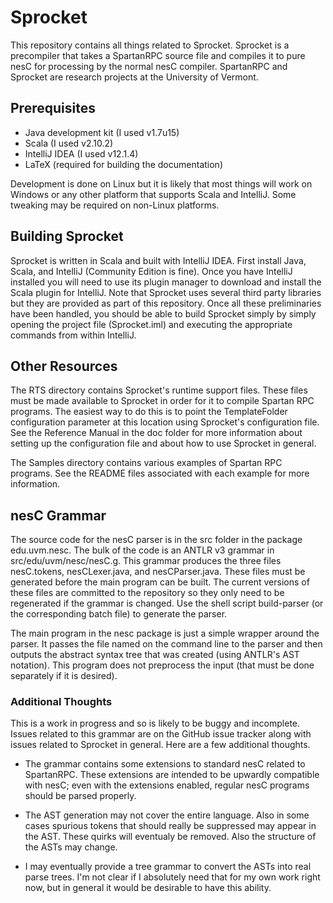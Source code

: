 Sprocket
========

This repository contains all things related to Sprocket. Sprocket is a precompiler that takes a
SpartanRPC source file and compiles it to pure nesC for processing by the normal nesC compiler.
SpartanRPC and Sprocket are research projects at the University of Vermont.

Prerequisites
-------------

* Java development kit (I used v1.7u15)
* Scala (I used v2.10.2)
* IntelliJ IDEA (I used v12.1.4)
* LaTeX (required for building the documentation)

Development is done on Linux but it is likely that most things will work on Windows or any other
platform that supports Scala and IntelliJ. Some tweaking may be required on non-Linux platforms.


Building Sprocket
-----------------

Sprocket is written in Scala and built with IntelliJ IDEA. First install Java, Scala, and
IntelliJ (Community Edition is fine). Once you have IntelliJ installed you will need to use its
plugin manager to download and install the Scala plugin for IntelliJ. Note that Sprocket uses
several third party libraries but they are provided as part of this repository. Once all these
preliminaries have been handled, you should be able to build Sprocket simply by simply opening
the project file (Sprocket.iml) and executing the appropriate commands from within IntelliJ.


Other Resources
---------------

The RTS directory contains Sprocket's runtime support files. These files must be made available
to Sprocket in order for it to compile Spartan RPC programs. The easiest way to do this is to
point the TemplateFolder configuration parameter at this location using Sprocket's configuration
file. See the Reference Manual in the doc folder for more information about setting up the
configuration file and about how to use Sprocket in general.

The Samples directory contains various examples of Spartan RPC programs. See the README files
associated with each example for more information.


nesC Grammar
------------

The source code for the nesC parser is in the src folder in the package edu.uvm.nesc. The bulk
of the code is an ANTLR v3 grammar in src/edu/uvm/nesc/nesC.g. This grammar produces the three
files nesC.tokens, nesCLexer.java, and nesCParser.java. These files must be generated before the
main program can be built. The current versions of these files are committed to the repository
so they only need to be regenerated if the grammar is changed. Use the shell script build-parser
(or the corresponding batch file) to generate the parser.

The main program in the nesc package is just a simple wrapper around the parser. It passes the
file named on the command line to the parser and then outputs the abstract syntax tree that was
created (using ANTLR's AST notation). This program does not preprocess the input (that must be
done separately if it is desired).

### Additional Thoughts

This is a work in progress and so is likely to be buggy and incomplete. Issues related to this
grammar are on the GitHub issue tracker along with issues related to Sprocket in general. Here
are a few additional thoughts.

+ The grammar contains some extensions to standard nesC related to SpartanRPC. These extensions
  are intended to be upwardly compatible with nesC; even with the extensions enabled, regular
  nesC programs should be parsed properly.

+ The AST generation may not cover the entire language. Also in some cases spurious tokens that
  should really be suppressed may appear in the AST. These quirks will eventualy be removed.
  Also the structure of the ASTs may change.

+ I may eventually provide a tree grammar to convert the ASTs into real parse trees. I'm not
  clear if I absolutely need that for my own work right now, but in general it would be
  desirable to have this ability.
